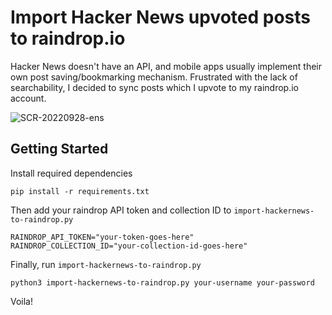 # Import Hacker News upvoted posts to raindrop.io

Hacker News doesn't have an API, and mobile apps usually implement their own post saving/bookmarking mechanism. Frustrated with the lack of searchability, I decided to sync posts which I upvote to my raindrop.io account.

![SCR-20220928-ens](https://user-images.githubusercontent.com/690117/192850583-c6d7d667-575b-46d4-981d-e71277850f37.png)

## Getting Started

Install required dependencies
```
pip install -r requirements.txt
```

Then add your raindrop API token and collection ID to `import-hackernews-to-raindrop.py`
```
RAINDROP_API_TOKEN="your-token-goes-here"
RAINDROP_COLLECTION_ID="your-collection-id-goes-here"
```

Finally, run `import-hackernews-to-raindrop.py`

```
python3 import-hackernews-to-raindrop.py your-username your-password 
```
Voila!
